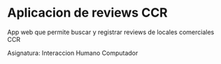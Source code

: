 # Aplicacion de reviews CCR

App web que permite buscar y registrar reviews de locales comerciales CCR

Asignatura: Interaccion Humano Computador

